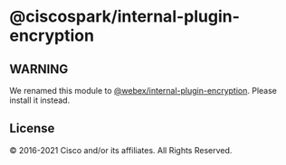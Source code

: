 # @ciscospark/internal-plugin-encryption

## WARNING

We renamed this module to
[@webex/internal-plugin-encryption](https://www.npmjs.com/package/@webex/internal-plugin-encryption).
Please install it instead.

## License

© 2016-2021 Cisco and/or its affiliates. All Rights Reserved.
